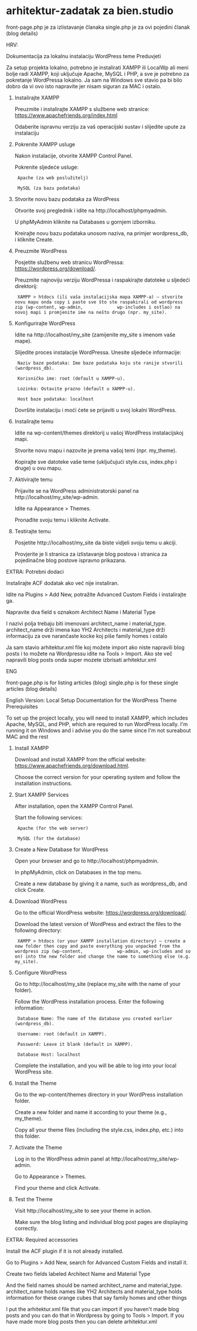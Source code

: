 # arhitektur-zadatak za bien.studio

front-page.php je za izlistavanje članaka
single.php je za ovi pojedini članak (blog details)

HRV:

Dokumentacija za lokalnu instalaciju WordPress teme
Preduvjeti

Za setup projekta lokalno, potrebno je instalirati XAMPP ili LocalWp ali meni bolje radi XAMPP, koji uključuje Apache, MySQL i PHP, a sve je potrebno za pokretanje WordPressa lokalno. Ja sam na Windows sve stavio pa bi bilo dobro da vi ovo isto napravite jer nisam siguran za MAC i ostalo.

1. Instalirajte XAMPP

    Preuzmite i instalirajte XAMPP s službene web stranice: https://www.apachefriends.org/index.html

    Odaberite ispravnu verziju za vaš operacijski sustav i slijedite upute za instalaciju 

2. Pokrenite XAMPP usluge

    Nakon instalacije, otvorite XAMPP Control Panel.

    Pokrenite sljedeće usluge:

        Apache (za web poslužitelj)

        MySQL (za bazu podataka)

3. Stvorite novu bazu podataka za WordPress

    Otvorite svoj preglednik i idite na http://localhost/phpmyadmin.

    U phpMyAdmin kliknite na Databases u gornjem izborniku.

    Kreirajte novu bazu podataka unosom naziva, na primjer wordpress_db, i kliknite Create.

4. Preuzmite WordPress

    Posjetite službenu web stranicu WordPressa: https://wordpress.org/download/.

    Preuzmite najnoviju verziju WordPressa i raspakirajte datoteke u sljedeći direktorij:

        XAMPP > htdocs (ili vaša instalacijska mapa XAMPP-a) — stvorite novu mapu onda copy i paste sve što ste raspakirali od wordpress zip (wp-content, wp-admin,             wp-includes i ostlao) na novoj mapi i promjenite ime na nešto drugo (npr. my_site).

6. Konfigurirajte WordPress

    Idite na http://localhost/my_site (zamijenite my_site s imenom vaše mape).

    Slijedite proces instalacije WordPressa. Unesite sljedeće informacije:

        Naziv baze podataka: Ime baze podataka koju ste ranije stvorili (wordpress_db).

        Korisničko ime: root (default u XAMPP-u).

        Lozinka: Ostavite prazno (default u XAMPP-u).

        Host baze podataka: localhost

    Dovršite instalaciju i moći ćete se prijaviti u svoj lokalni WordPress.
   

7. Instalirajte temu

    Idite na wp-content/themes direktorij u vašoj WordPress instalacijskoj mapi.

    Stvorite novu mapu i nazovite je prema vašoj temi (npr. my_theme).

    Kopirajte sve datoteke vaše teme (uključujući style.css, index.php i druge) u ovu mapu.

8. Aktivirajte temu

    Prijavite se na WordPress administratorski panel na http://localhost/my_site/wp-admin.

    Idite na Appearance > Themes.

    Pronađite svoju temu i kliknite Activate.

9. Testirajte temu

    Posjetite http://localhost/my_site da biste vidjeli svoju temu u akciji.

    Provjerite je li stranica za izlistavanje blog postova i stranica za pojedinačne blog postove ispravno prikazana.



EXTRA: Potrebni dodaci

   Instalirajte ACF dodatak ako već nije instaliran.

   Idite na Plugins > Add New, potražite Advanced Custom Fields i instalirajte ga.

   Napravite dva field s oznakom Architect Name i Material Type

   I nazivi polja trebaju biti imenovani architect_name i material_type. architect_name drži imena kao YH2 Architects i material_type drži informaciju za ove 
   narančaste kocke koj piše family homes i ostalo 

   Ja sam stavio arhitektur.xml file koj možete import ako niste napravili blog posts i to možete na Wordpressu idite na Tools > Import. Ako ste več napravili blog        posts onda super mozete izbrisati arhitektur.xml


ENG

front-page.php is for listing articles (blog)
single.php is for these single articles (blog details)

English Version:
Local Setup Documentation for the WordPress Theme
Prerequisites

To set up the project locally, you will need to install XAMPP, which includes Apache, MySQL, and PHP, which are required to run WordPress locally. I'm running it on Windows and i advise you do the same since I'm not sureabout MAC and the rest

1. Install XAMPP

    Download and install XAMPP from the official website: https://www.apachefriends.org/download.html.

    Choose the correct version for your operating system and follow the installation instructions.

2. Start XAMPP Services

    After installation, open the XAMPP Control Panel.

    Start the following services:

        Apache (for the web server)

        MySQL (for the database)

3. Create a New Database for WordPress

    Open your browser and go to http://localhost/phpmyadmin.

    In phpMyAdmin, click on Databases in the top menu.

    Create a new database by giving it a name, such as wordpress_db, and click Create.

4. Download WordPress

    Go to the official WordPress website: https://wordpress.org/download/.

    Download the latest version of WordPress and extract the files to the following directory:

        XAMPP > htdocs (or your XAMPP installation directory) — create a new folder then copy and paste everything you unpacked from the wordpress zip (wp-content,             wp-admin, wp-includes and so on) into the new folder and change the name to something else (e.g. my_site).

5. Configure WordPress

    Go to http://localhost/my_site (replace my_site with the name of your folder).

    Follow the WordPress installation process. Enter the following information:

        Database Name: The name of the database you created earlier (wordpress_db).

        Username: root (default in XAMPP).

        Password: Leave it blank (default in XAMPP).

        Database Host: localhost

    Complete the installation, and you will be able to log into your local WordPress site.


7. Install the Theme

    Go to the wp-content/themes directory in your WordPress installation folder.

    Create a new folder and name it according to your theme (e.g., my_theme).

    Copy all your theme files (including the style.css, index.php, etc.) into this folder.

8. Activate the Theme

    Log in to the WordPress admin panel at http://localhost/my_site/wp-admin.

    Go to Appearance > Themes.

    Find your theme and click Activate.

9. Test the Theme

    Visit http://localhost/my_site to see your theme in action.

    Make sure the blog listing and individual blog post pages are displaying correctly.


EXTRA: Required accessories

   Install the ACF plugin if it is not already installed.

   Go to Plugins > Add New, search for Advanced Custom Fields and install it.

   Create two fields labeled Architect Name and Material Type

   And the field names should be named architect_name and material_type. architect_name holds names like YH2 Architects and material_type holds information for these 
   orange cubes that say family homes and other things 

   I put the arhitektur.xml file that you can import if you haven't made blog posts and you can do that in Wordpress by going to Tools > Import. If you have made more     blog posts then you can delete arhitektur.xml
